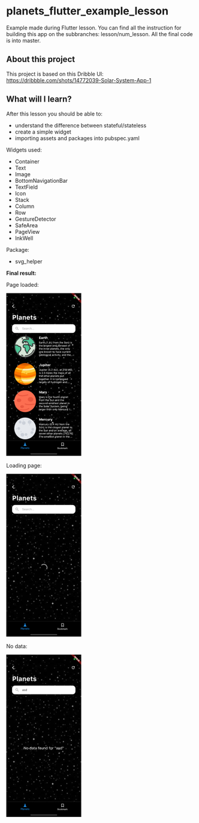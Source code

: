 # planets_flutter_example_lesson

Example made during Flutter lesson. You can find all the instruction for building this app on the subbranches: lesson/num_lesson.
All the final code is into master.

## About this project

This project is based on this Dribble UI: https://dribbble.com/shots/14772039-Solar-System-App-1

## What will I learn?

After this lesson you should be able to:
- understand the difference between stateful/stateless
- create a simple widget
- importing assets and packages into pubspec.yaml

Widgets used:
- Container
- Text
- Image
- BottomNavigationBar
- TextField
- Icon
- Stack
- Column
- Row
- GestureDetector
- SafeArea
- PageView
- InkWell

Package:
- svg_helper

**Final result:**

Page loaded:

<img src="https://github.com/federicoviceconti/planets_flutter_example_lesson/blob/master/ui/1_planets.png" alt="mockup home page 1" width="200">

Loading page:

<img src="https://github.com/federicoviceconti/planets_flutter_example_lesson/blob/master/ui/2_loading.png" alt="mockup loading page 1" width="200">

No data:

<img src="https://github.com/federicoviceconti/planets_flutter_example_lesson/blob/master/ui/3_no_data.png" alt="mockup no data page 1" width="200">
